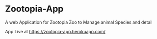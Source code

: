 # Zootopia-App
A web Application for Zootopia Zoo to Manage animal Species and detail


App Live at https://zootopia-app.herokuapp.com/
